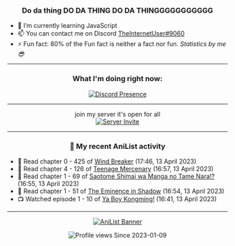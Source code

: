 <div align="center">

### Do da thing DO DA THING DO DA THINGGGGGGGGGGG
</div>

- 🌱 I’m currently learning JavaScript
- 📫 You can contact me on Discord [TheInternetUser#9060](https://discord.com/users/534117072796385300)
- ⚡ Fun fact: 80% of the Fun fact is neither a fact nor fun. _Statistics by me 😎_
<hr>

<div align="center">

### What I'm doing right now:
[![Discord Presence](https://lanyard.cnrad.dev/api/534117072796385300)](https://discord.com/users/534117072796385300)
<hr>

join my server it's open for all <br>
[![Server Invite](https://invidget.switchblade.xyz/bfYgVHxrSs)](https://discord.gg/bfYgVHxrSs)

<hr>
  
### 🌸 My recent AniList activity

</div>

<!-- ANILIST_ACTIVITY:start -->

-   📖 Read chapter 0 - 425 of [Wind Breaker](https://anilist.co/manga/86099) (17:46, 13 April 2023)
-   📖 Read chapter 4 - 126 of [Teenage Mercenary](https://anilist.co/manga/126297) (16:57, 13 April 2023)
-   📖 Read chapter 1 - 69 of [Saotome Shimai wa Manga no Tame Nara!?](https://anilist.co/manga/103621) (16:55, 13 April 2023)
-   📖 Read chapter 1 - 51 of [The Eminence in Shadow](https://anilist.co/manga/106758) (16:54, 13 April 2023)
-   📺 Watched episode 1 - 10 of [Ya Boy Kongming!](https://anilist.co/anime/141774) (16:41, 13 April 2023)

<!-- ANILIST_ACTIVITY:end -->
<hr>

<div align="center">

[![AniList Banner](https://img.anili.st/User/929966)](https://anilist.co/user/TheInternetUser)

![Profile views](https://gpvc.arturio.dev/TheInternetUse7) Since 2023-01-09

</div>

